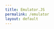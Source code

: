 ```yaml
---
title: Emulator.JS
permalink: /emulator
layout: default
---
```


<div style="max-width:100%; max-height:100%;">
    <div id="game"></div>
</div>
<script>
    EJS_player = '#game';
    EJS_core = 'nds';
    EJS_gameName = 'The Legend of Zelda - The Minish Cap';
    EJS_color = '#222';
    EJS_startOnLoaded = true;
    EJS_Buttons = { playPause: false, restart: true, mute: false, settings: true, fullscreen: true, saveState: false, loadState: false, screenRecord: false, gamepad: false, cheat: false, volume: false, saveSavFiles: false, loadSavFiles: false, quickSave: false, quickLoad: false, screenshot: false, cacheManager: false };
    EJS_pathtodata = 'https://cdn.jsdelivr.net/gh/EmulatorJS/EmulatorJS@latest/data/';
    EJS_gameUrl = "https://raw.githubusercontent.com/arialhamed/static/main/games/roms/nds/the-legend-of-zelda-spirit-tracks.zip";
    EJS_defaultControls = {0: {0: {'value': '221','value2': 'BUTTON_2','keycode': '88'},1: {'value': '61','value2': 'BUTTON_4','keycode': '83'},2: {'value': '222','value2': 'SELECT','keycode': '86'},3: {'value': '13','value2': 'START','keycode': '13'},4: {'value': '87','value2': 'DPAD_UP','keycode': '38'},5: {'value': '83','value2': 'DPAD_DOWN','keycode': '40'},6: {'value': '65','value2': 'DPAD_LEFT','keycode': '37'},7: {'value': '68','value2': 'DPAD_RIGHT','keycode': '39'},8: {'value': '220','value2': 'BUTTON_1','keycode': '90'},9: {'value': '8','value2': 'BUTTON_3','keycode': '65'},10: {'value': '81','value2': 'LEFT_TOP_SHOULDER','keycode': '81'},11: {'value': '69','value2': 'RIGHT_TOP_SHOULDER','keycode': '69'},12: {'value': 'e','value2': 'LEFT_BOTTOM_SHOULDER','keycode': '69'},13: {'value': 'w','value2': 'RIGHT_BOTTOM_SHOULDER','keycode': '87'},14: {'value2': 'LEFT_STICK'},15: {'value2': 'RIGHT_STICK'},16: {'value': 'h','value2': 'LEFT_STICK_X:+1','keycode': '72'},17: {'value': 'f','value2': 'LEFT_STICK_X:-1','keycode': '70'},18: {'value': 'g','value2': 'LEFT_STICK_Y:+1','keycode': '71'},19: {'value': 't','value2': 'LEFT_STICK_Y:-1','keycode': '84'},20: {'value': 'l','value2': 'RIGHT_STICK_X:+1','keycode': '76'},21: {'value': 'j','value2': 'RIGHT_STICK_X:-1','keycode': '74'},22: {'value': 'k','value2': 'RIGHT_STICK_Y:+1','keycode': '75'},23: {'value': 'i','value2': 'RIGHT_STICK_Y:-1','keycode': '73'},24: {},25: {},26: {},27: {},28: {},29: {}}};
<script src='https://cdn.jsdelivr.net/gh/EmulatorJS/EmulatorJS@latest/data/loader.js'></script>
